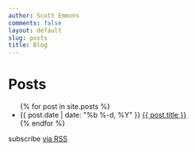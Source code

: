 ```yaml
---
author: Scott Emmons
comments: false
layout: default
slug: posts
title: Blog 
---
```


<div class="home">
<h1>Posts</h1>
<ul class="posts">
{% for post in site.posts %}
<li><span class="post-date">{{ post.date | date: "%b %-d, %Y" }}</span> <a class="post-link" href="{{ post.url }}">{{ post.title }}</a></li>
{% endfor %}
</ul>
<p class="rss-subscribe">subscribe <a href="/feed.xml">via RSS</a></p>
</div>
